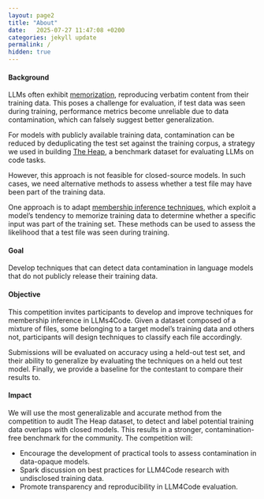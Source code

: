 ```yaml
---
layout: page2
title: "About"
date:   2025-07-27 11:47:08 +0200
categories: jekyll update
permalink: /
hidden: true 
---
```


#### Background

LLMs often exhibit [memorization](https://arxiv.org/pdf/2312.11658), reproducing verbatim content from their training data. This poses a challenge for evaluation, if test data was seen during training, performance metrics become unreliable due to data contamination, which can falsely suggest better generalization.

For models with publicly available training data, contamination can be reduced by deduplicating the test set against the training corpus, a strategy we used in building [The Heap](https://arxiv.org/pdf/2501.09653), a benchmark dataset for evaluating LLMs on code tasks.

However, this approach is not feasible for closed-source models. In such cases, we need alternative methods to assess whether a test file may have been part of the training data.

One approach is to adapt [membership inference techniques](https://arxiv.org/pdf/2501.17501), which exploit a model’s tendency to memorize training data to determine whether a specific input was part of the training set. These methods can be used to assess the likelihood that a test file was seen during training.


#### Goal 

Develop techniques that can detect data contamination in language models that do not publicly release their training data.

#### Objective 

This competition invites participants to develop and improve techniques for membership inference in LLMs4Code. Given a dataset composed of a mixture of files, some belonging to a target model’s training data and others not, participants will design techniques to classify each file accordingly.

Submissions will be evaluated on accuracy using a held-out test set, and their ability to generalize by evaluating the techniques on a held out test model. Finally, we provide a baseline for the contestant to compare their results to.

#### Impact 

We will use the most generalizable and accurate method from the competition to audit The Heap dataset, to detect and label potential training data overlaps with closed models. This results in a stronger, contamination-free benchmark for the community. The competition will:

- Encourage the development of practical tools to assess contamination in data-opaque models.
- Spark discussion on best practices for LLM4Code research with undisclosed training data.
- Promote transparency and reproducibility in LLM4Code evaluation.


<!-- 
You’ll find this post in your `_posts` directory. Go ahead and edit it and re-build the site to see your changes. You can rebuild the site in many different ways, but the most common way is to run `jekyll serve`, which launches a web server and auto-regenerates your site when a file is updated.

Jekyll requires blog post files to be named according to the following format:

`YEAR-MONTH-DAY-title.MARKUP`

Where `YEAR` is a four-digit number, `MONTH` and `DAY` are both two-digit numbers, and `MARKUP` is the file extension representing the format used in the file. After that, include the necessary front matter. Take a look at the source for this post to get an idea about how it works.

Jekyll also offers powerful support for code snippets:

{% highlight ruby %}
def print_hi(name)
  puts "Hi, #{name}"
end
print_hi('Tom')
#=> prints 'Hi, Tom' to STDOUT.
{% endhighlight %}

Check out the [Jekyll docs][jekyll-docs] for more info on how to get the most out of Jekyll. File all bugs/feature requests at [Jekyll’s GitHub repo][jekyll-gh]. If you have questions, you can ask them on [Jekyll Talk][jekyll-talk].

[jekyll-docs]: https://jekyllrb.com/docs/home
[jekyll-gh]:   https://github.com/jekyll/jekyll
[jekyll-talk]: https://talk.jekyllrb.com/ -->
